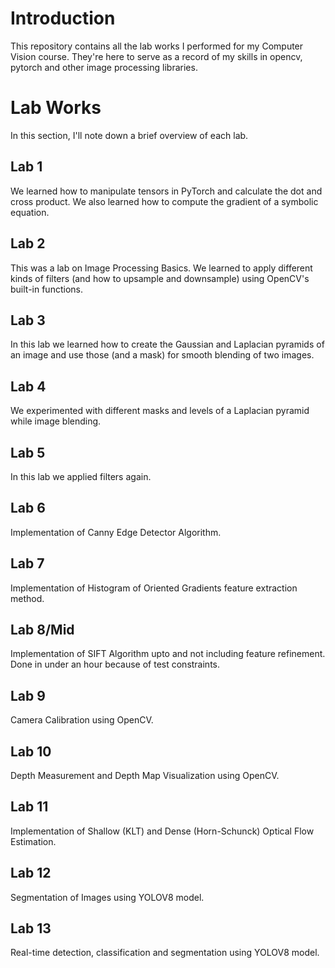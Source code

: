 # Introduction
This repository contains all the lab works I performed for my Computer Vision course. They're here to serve as a record of my skills in opencv, pytorch and other image processing libraries.

# Lab Works
In this section, I'll note down a brief overview of each lab.

## Lab 1
We learned how to manipulate tensors in PyTorch and calculate the dot and cross product. We also learned how to compute the gradient of a symbolic equation.

## Lab 2
This was a lab on Image Processing Basics. We learned to apply different kinds of filters (and how to upsample and downsample) using OpenCV's built-in functions.

## Lab 3
In this lab we learned how to create the Gaussian and Laplacian pyramids of an image and use those (and a mask) for smooth blending of two images.

## Lab 4
We experimented with different masks and levels of a Laplacian pyramid while image blending.

## Lab 5
In this lab we applied filters again.

## Lab 6
Implementation of Canny Edge Detector Algorithm.

## Lab 7
Implementation of Histogram of Oriented Gradients feature extraction method.

## Lab 8/Mid
Implementation of SIFT Algorithm upto and not including feature refinement. Done in under an hour because of test constraints.

## Lab 9
Camera Calibration using OpenCV.

## Lab 10
Depth Measurement and Depth Map Visualization using OpenCV.

## Lab 11
Implementation of Shallow (KLT) and Dense (Horn-Schunck) Optical Flow Estimation.

## Lab 12
Segmentation of Images using YOLOV8 model.

## Lab 13
Real-time detection, classification and segmentation using YOLOV8 model.
